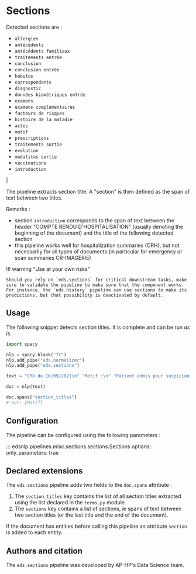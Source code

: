 # Sections

Detected sections are :

- `allergies`
- `antécédents`
- `antécédents familiaux`
- `traitements entrée`
- `conclusion`
- `conclusion entrée`
- `habitus`
- `correspondants`
- `diagnostic`
- `données biométriques entrée`
- `examens`
- `examens complémentaires`
- `facteurs de risques`
- `histoire de la maladie`
- `actes`
- `motif`
- `prescriptions`
- `traitements sortie`
- `evolution`
- `modalites sortie`
- `vaccinations`
- `introduction`


<!--
  | Section                       | Description |
  | ----------------------------- | ----------- |
  | `allergies`                   |             |
  | `antécédents`                 |             |
  | `antécédents familiaux`       |             |
  | `traitements entrée`          |             |
  | `conclusion`                  |             |
  | `conclusion entrée`           |             |
  | `habitus`                     |             |
  | `correspondants`              |             |
  | `diagnostic`                  |             |
  | `données biométriques entrée` |             |
  | `examens`                     |             |
  | `examens complémentaires`     |             |
  | `facteurs de risques`         |             |
  | `histoire de la maladie`      |             |
  | `actes`                       |             |
  | `motif`                       |             |
  | `prescriptions`               |             |
  | `traitements sortie`          |             |
  | `evolution`                   |             |
  | `modalites sortie`            |             |
  | `vaccinations`                |             |
  | `introduction`                |             | --> |

<!-- ![Section extraction](/resources/sections.svg){ align=right width="35%"} -->

The pipeline extracts section title. A "section" is then defined as the span of text between two titles.

Remarks :
- section `introduction` corresponds to the span of text between the header "COMPTE RENDU D'HOSPITALISATION" (usually denoting the beginning of the document) and the title of the following detected section
- this pipeline works well for hospitalization summaries (CRH), but not necessarily for all types of documents (in particular for emergency or scan summaries CR-IMAGERIE)

!!! warning "Use at your own risks"

    Should you rely on `eds.sections` for critical downstream tasks, make sure to validate the pipeline to make sure that the component works.
    For instance, the `eds.history` pipeline can use sections to make its predictions, but that possibility is deactivated by default.

## Usage

The following snippet detects section titles. It is complete and can be run _as is_.

```python
import spacy

nlp = spacy.blank("fr")
nlp.add_pipe("eds.normalizer")
nlp.add_pipe("eds.sections")

text = "CRU du 10/09/2021\n" "Motif :\n" "Patient admis pour suspicion de COVID"

doc = nlp(text)

doc.spans["section_titles"]
# Out: [Motif]
```

## Configuration

The pipeline can be configured using the following parameters :

::: edsnlp.pipelines.misc.sections.sections.Sections
    options:
        only_parameters: true

## Declared extensions

The `eds.sections` pipeline adds two fields to the `doc.spans` attribute :

1. The `section_titles` key contains the list of all section titles extracted using the list declared in the `terms.py` module.
2. The `sections` key contains a list of sections, ie spans of text between two section titles (or the last title and the end of the document).

If the document has entities before calling this pipeline an attribute `section` is added to each entity.

## Authors and citation

The `eds.sections` pipeline was developed by AP-HP's Data Science team.

